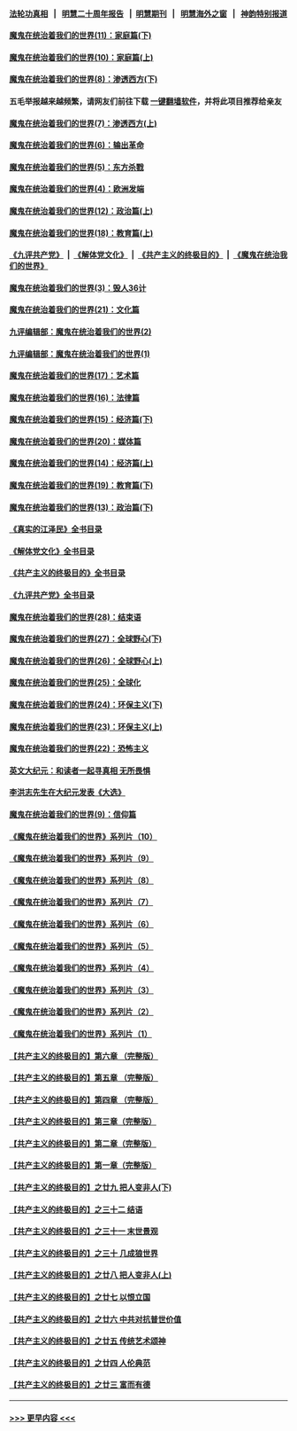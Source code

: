 #### [法轮功真相](https://github.com/gfw-breaker/truth/blob/master/README.md?t=0) &nbsp;&nbsp;|&nbsp;&nbsp; [明慧二十周年报告](https://github.com/gfw-breaker/mh-reports/blob/master/README.md?t=0) &nbsp;&nbsp;|&nbsp;&nbsp;[明慧期刊](https://github.com/gfw-breaker/mh-qikan) &nbsp;&nbsp;|&nbsp;&nbsp; [明慧海外之窗](https://github.com/gfw-breaker/mh-news/blob/master/README.md?t=0) &nbsp;&nbsp;|&nbsp;&nbsp; [神韵特别报道](https://github.com/gfw-breaker/mh-news/blob/master/shenyun.md?t=0)
#### [魔鬼在统治着我们的世界(11)：家庭篇(下)](../pages/nsc422/n10440961.md?t=12031950) 
#### [魔鬼在统治着我们的世界(10)：家庭篇(上)](../pages/nsc422/n10435448.md?t=12031950) 
#### [魔鬼在统治着我们的世界(8)：渗透西方(下)](../pages/nsc422/n10429603.md?t=12031950) 
#### 五毛举报越来越频繁，请网友们前往下载 [一键翻墙软件](https://github.com/gfw-breaker/ssr-accounts)，并将此项目推荐给亲友
#### [魔鬼在统治着我们的世界(7)：渗透西方(上)](../pages/nsc422/n10426013.md?t=12031950) 
#### [魔鬼在统治着我们的世界(6)：输出革命](../pages/nsc422/n10421536.md?t=12031950) 
#### [魔鬼在统治着我们的世界(5)：东方杀戮](../pages/nsc422/n10417707.md?t=12031950) 
#### [魔鬼在统治着我们的世界(4)：欧洲发端](../pages/nsc422/n10414890.md?t=12031950) 
#### [魔鬼在统治着我们的世界(12)：政治篇(上)](../pages/nsc422/n10444576.md?t=12031950) 
#### [魔鬼在统治着我们的世界(18)：教育篇(上)](../pages/nsc422/n10526970.md?t=12031950) 
#### [《九评共产党》](https://github.com/begood0513/9ping.md/blob/master/README.md) &nbsp;|&nbsp; [《解体党文化》](../../../../jtdwh.md/blob/master/README.md)  &nbsp;|&nbsp; [《共产主义的终极目的》](../../../../gczydzjmd.md/blob/master/README.md) &nbsp;|&nbsp; [《魔鬼在统治我们的世界》](../../../../mgztzwmdsj.md/blob/master/README.md) 
#### [魔鬼在统治着我们的世界(3)：毁人36计](../pages/nsc422/n10411583.md?t=12031950) 
#### [魔鬼在统治着我们的世界(21)：文化篇](../pages/nsc422/n10597706.md?t=12031950) 
#### [九评编辑部：魔鬼在统治着我们的世界(2)](../pages/nsc422/n10410036.md?t=12031950) 
#### [九评编辑部：魔鬼在统治着我们的世界(1)](../pages/nsc422/n10406825.md?t=12031950) 
#### [魔鬼在统治着我们的世界(17)：艺术篇](../pages/nsc422/n10499093.md?t=12031950) 
#### [魔鬼在统治着我们的世界(16)：法律篇](../pages/nsc422/n10485969.md?t=12031950) 
#### [魔鬼在统治着我们的世界(15)：经济篇(下)](../pages/nsc422/n10469975.md?t=12031950) 
#### [魔鬼在统治着我们的世界(20)：媒体篇](../pages/nsc422/n10586579.md?t=12031950) 
#### [魔鬼在统治着我们的世界(14)：经济篇(上)](../pages/nsc422/n10457370.md?t=12031950) 
#### [魔鬼在统治着我们的世界(19)：教育篇(下)](../pages/nsc422/n10564808.md?t=12031950) 
#### [魔鬼在统治着我们的世界(13)：政治篇(下)](../pages/nsc422/n10448270.md?t=12031950) 
#### [《真实的江泽民》全书目录](../pages/nsc422/n13721399.md?t=12031950) 
#### [《解体党文化》全书目录](../pages/nsc422/n13721157.md?t=12031950) 
#### [《共产主义的终极目的》全书目录](../pages/nsc422/n13721048.md?t=12031950) 
#### [《九评共产党》全书目录](../pages/nsc422/n13708085.md?t=12031950) 
#### [魔鬼在统治着我们的世界(28)：结束语](../pages/nsc422/n10936246.md?t=12031950) 
#### [魔鬼在统治着我们的世界(27)：全球野心(下)](../pages/nsc422/n10928319.md?t=12031950) 
#### [魔鬼在统治着我们的世界(26)：全球野心(上)](../pages/nsc422/n10900318.md?t=12031950) 
#### [魔鬼在统治着我们的世界(25)：全球化](../pages/nsc422/n10788205.md?t=12031950) 
#### [魔鬼在统治着我们的世界(24)：环保主义(下)](../pages/nsc422/n10695307.md?t=12031950) 
#### [魔鬼在统治着我们的世界(23)：环保主义(上)](../pages/nsc422/n10688613.md?t=12031950) 
#### [魔鬼在统治着我们的世界(22)：恐怖主义](../pages/nsc422/n10614727.md?t=12031950) 
#### [英文大纪元：和读者一起寻真相 无所畏惧](../pages/nsc422/n12542027.md?t=12031950) 
#### [李洪志先生在大纪元发表《大选》](../pages/nsc422/n12534746.md?t=12031950) 
#### [魔鬼在统治着我们的世界(9)：信仰篇](../pages/nsc422/n10432159.md?t=12031950) 
#### [《魔鬼在统治着我们的世界》系列片（10）](../pages/nsc422/n12292670.md?t=12031950) 
#### [《魔鬼在统治着我们的世界》系列片（9）](../pages/nsc422/n12290859.md?t=12031950) 
#### [《魔鬼在统治着我们的世界》系列片（8）](../pages/nsc422/n12287445.md?t=12031950) 
#### [《魔鬼在统治着我们的世界》系列片（7）](../pages/nsc422/n12283425.md?t=12031950) 
#### [《魔鬼在统治着我们的世界》系列片（6）](../pages/nsc422/n12282314.md?t=12031950) 
#### [《魔鬼在统治着我们的世界》系列片（5）](../pages/nsc422/n12281419.md?t=12031950) 
#### [《魔鬼在统治着我们的世界》系列片（4）](../pages/nsc422/n12274024.md?t=12031950) 
#### [《魔鬼在统治着我们的世界》系列片（3）](../pages/nsc422/n12271322.md?t=12031950) 
#### [《魔鬼在统治着我们的世界》系列片（2）](../pages/nsc422/n12269049.md?t=12031950) 
#### [《魔鬼在统治着我们的世界》系列片（1）](../pages/nsc422/n12267575.md?t=12031950) 
#### [【共产主义的终极目的】第六章 （完整版）](../pages/nsc422/n11428913.md?t=12031950) 
#### [【共产主义的终极目的】第五章 （完整版）](../pages/nsc422/n11428912.md?t=12031950) 
#### [【共产主义的终极目的】第四章 （完整版）](../pages/nsc422/n11428907.md?t=12031950) 
#### [【共产主义的终极目的】第三章（完整版）](../pages/nsc422/n11428848.md?t=12031950) 
#### [【共产主义的终极目的】第二章（完整版）](../pages/nsc422/n11428831.md?t=12031950) 
#### [【共产主义的终极目的】第一章（完整版）](../pages/nsc422/n11417651.md?t=12031950) 
#### [【共产主义的终极目的】之廿九 把人变非人(下)](../pages/nsc422/n11344140.md?t=12031950) 
#### [【共产主义的终极目的】之三十二 结语](../pages/nsc422/n11360535.md?t=12031950) 
#### [【共产主义的终极目的】之三十一 末世景观](../pages/nsc422/n11351129.md?t=12031950) 
#### [【共产主义的终极目的】之三十 几成狼世界](../pages/nsc422/n11348280.md?t=12031950) 
#### [【共产主义的终极目的】之廿八 把人变非人(上)](../pages/nsc422/n11340492.md?t=12031950) 
#### [【共产主义的终极目的】之廿七 以恨立国](../pages/nsc422/n11336944.md?t=12031950) 
#### [【共产主义的终极目的】之廿六 中共对抗普世价值](../pages/nsc422/n11324785.md?t=12031950) 
#### [【共产主义的终极目的】之廿五 传统艺术颂神](../pages/nsc422/n11296396.md?t=12031950) 
#### [【共产主义的终极目的】之廿四 人伦典范](../pages/nsc422/n11296397.md?t=12031950) 
#### [【共产主义的终极目的】之廿三 富而有德](../pages/nsc422/n11283598.md?t=12031950) 

----
#### [ >>> 更早内容 <<< ](../indexes/nsc422-earlier.md)
